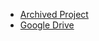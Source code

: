 - [Archived Project](/godot/)
- [Google Drive](https://drive.google.com/drive/folders/1fYhy4z2WyO3nTTqFXY9N77humMqNLsmJ?usp=sharing)